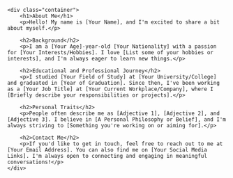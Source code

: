 
    <div class="container">
        <h1>About Me</h1>
        <p>Hello! My name is [Your Name], and I'm excited to share a bit about myself.</p>
        
        <h2>Background</h2>
        <p>I am a [Your Age]-year-old [Your Nationality] with a passion for [Your Interests/Hobbies]. I love [List some of your hobbies or interests], and I'm always eager to learn new things.</p>
        
        <h2>Educational and Professional Journey</h2>
        <p>I studied [Your Field of Study] at [Your University/College] and graduated in [Year of Graduation]. Since then, I've been working as a [Your Job Title] at [Your Current Workplace/Company], where I [Briefly describe your responsibilities or projects].</p>
        
        <h2>Personal Traits</h2>
        <p>People often describe me as [Adjective 1], [Adjective 2], and [Adjective 3]. I believe in [A Personal Philosophy or Belief], and I'm always striving to [Something you're working on or aiming for].</p>
        
        <h2>Contact Me</h2>
        <p>If you'd like to get in touch, feel free to reach out to me at [Your Email Address]. You can also find me on [Your Social Media Links]. I'm always open to connecting and engaging in meaningful conversations!</p>
    </div>
